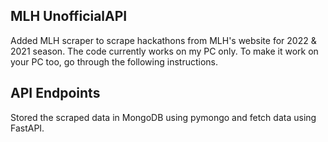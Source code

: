 ## MLH UnofficialAPI
Added MLH scraper to scrape hackathons from MLH's website for 2022 & 2021 season. The code currently works on my PC only. To make it work on your PC too, go through the following instructions.

## API Endpoints
Stored the scraped data in MongoDB using pymongo and fetch data using FastAPI.


